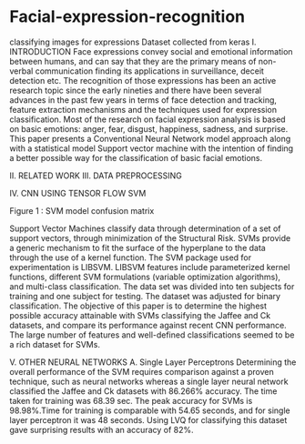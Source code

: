 # Facial-expression-recognition
classifying images for expressions Dataset collected from keras
I.	INTRODUCTION
Face expressions convey social and emotional information between humans, and can say that they are the primary means of non-verbal communication finding its applications in surveillance, deceit detection etc. The recognition of those expressions has been an active research topic since the early nineties and there have been several advances in the past few years in terms of face detection and tracking, feature extraction mechanisms and the techniques used for expression classification. Most of the research on facial expression analysis is based on basic emotions: anger, fear, disgust, happiness, sadness, and surprise. This paper presents a Conventional Neural Network model approach along with a statistical model Support vector machine with the intention of finding a better possible way for the classification of basic facial emotions. 

II.	RELATED WORK
III.	DATA PREPROCESSING

IV.	CNN USING TENSOR FLOW
 SVM

 

Figure 1 : SVM model confusion matrix

Support Vector Machines classify data through determination of a set of support vectors, through minimization of the Structural Risk. SVMs provide a generic mechanism to fit the surface of the hyperplane to the data through the use of a kernel function. The SVM package used for experimentation is LIBSVM. LIBSVM features include parameterized kernel functions, different SVM formulations (variable optimization algorithms), and multi-class classification. 
 The data set was divided into ten subjects for training and one subject for testing. The dataset was adjusted for binary classification. The objective of this paper is to determine the highest possible accuracy attainable with SVMs classifying the Jaffee and Ck datasets, and compare its performance against recent CNN performance. The large number of features and well-defined classifications seemed to be a rich dataset for SVMs. 


V.	OTHER NEURAL NETWORKS
A.	Single Layer Perceptrons
Determining the overall performance of the SVM requires comparison against a proven technique, such as neural networks whereas a single layer neural network classified the Jaffee and Ck datasets with 86.266% accuracy. The time taken for training was 68.39 sec. The peak accuracy for SVMs is 98.98%.Time for training is comparable with 54.65 seconds, and for single layer perceptron it was 48 seconds. 
Using LVQ for classifying this dataset gave surprising results with an accuracy of 82%. 

